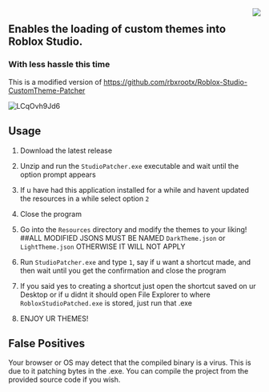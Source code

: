 <img align=right src="main.ico"/>

## Enables the loading of custom themes into Roblox Studio.
### With less hassle this time
This is a modified version of https://github.com/rbxrootx/Roblox-Studio-CustomTheme-Patcher

![LCqOvh9Jd6](https://github.com/Ossyence/Roblox-Studio-CustomTheme-Patcher_Fancied/assets/110287364/3254ff46-f9ea-4660-8b14-a4ccda47a65b)

## Usage

1. Download the latest release
2. Unzip and run the `StudioPatcher.exe` executable and wait until the option prompt appears
3. If u have had this application installed for a while and havent updated the resources in a while select option `2`
4. Close the program
5. Go into the `Resources` directory and modify the themes to your liking!
  ##ALL MODIFIED JSONS MUST BE NAMED  `DarkTheme.json` or `LightTheme.json` OTHERWISE IT WILL NOT APPLY
6. Run `StudioPatcher.exe` and type `1`, say if u want a shortcut made, and then wait until you get the confirmation and close the program
7. If you said yes to creating a shortcut just open the shortcut saved on ur Desktop or if u didnt it should open File Explorer to where `RobloxStudioPatched.exe` is stored, just run that .exe

8. ENJOY UR THEMES!

## False Positives

Your browser or OS may detect that the compiled binary is a virus. This is due to it patching bytes in the .exe. You can compile the project from the provided source code if you wish.
